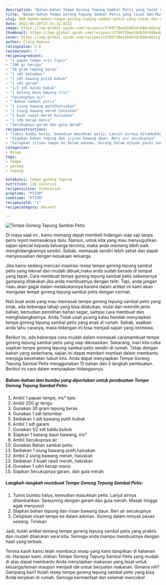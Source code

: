 ```yaml
---
description: "Bahan-bahan Tempe Goreng Tepung Sambal Petis yang lezat dan Mudah Dibuat"
title: "Bahan-bahan Tempe Goreng Tepung Sambal Petis yang lezat dan Mudah Dibuat"
slug: 888-bahan-bahan-tempe-goreng-tepung-sambal-petis-yang-lezat-dan-mudah-dibuat
date: 2021-05-28T23:31:32.022Z
image: https://img-global.cpcdn.com/recipes/c5789739ee26db3d/680x482cq70/tempe-goreng-tepung-sambal-petis-foto-resep-utama.jpg
thumbnail: https://img-global.cpcdn.com/recipes/c5789739ee26db3d/680x482cq70/tempe-goreng-tepung-sambal-petis-foto-resep-utama.jpg
cover: https://img-global.cpcdn.com/recipes/c5789739ee26db3d/680x482cq70/tempe-goreng-tepung-sambal-petis-foto-resep-utama.jpg
author: Craig Reeves
ratingvalue: 3.8
reviewcount: 7
recipeingredient:
- "1 papan tempe iris tipis"
- "200 gr terigu"
- "30 gram tepung beras"
- "1 sdt ketumbar"
- "1 sdt bawang putih bubuk"
- "1 sdt garam"
- "1/2 sdt kaldu bubuk"
- "1 batang daun bawang iris"
- "Secukupnya air"
- " Bahan sambal petis"
- "1 siung bawang putihhaluskan"
- "2 siung bawang merah haluskan"
- "3 buah rawit merah haluskan"
- "1 sdm kecap manis"
- "Secukupnya garam dan gula merah"
recipeinstructions:
- "Tumis bumbu halus, kemudian masukkan petis. Lanjut airnya ditambahkan. Seasoning dengan garam dan gula merah. Masak hingga agak menyusut"
- "Siapkan bahan tepung dan irisan bawang daun. Beri air secukupnya"
- "Celupkan irisan tempe ke dalam adonan. Goreng dalam minyak panas sedang. Tiriskan"
categories:
- Resep
tags:
- tempe
- goreng
- tepung

katakunci: tempe goreng tepung 
nutrition: 126 calories
recipecuisine: Indonesian
preptime: "PT23M"
cooktime: "PT33M"
recipeyield: "1"
recipecategory: Dessert

---
```



![Tempe Goreng Tepung Sambal Petis](https://img-global.cpcdn.com/recipes/c5789739ee26db3d/680x482cq70/tempe-goreng-tepung-sambal-petis-foto-resep-utama.jpg)

Di masa  saat ini , kamu memang dapat membeli hidangan siap saji tanpa perlu repot memasaknya dulu. Namun, untuk kita yang mau menyuguhkan sajian special kepada keluarga tercinta, maka anda memang lebih baik menghidangkannya sendiri. Sebab, memasak sendiri lebih sehat dan dapat menyesuaikan dengan kesukaan keluarga.

Jika kamu sedang mencari inspirasi resep tempe goreng tepung sambal petis yang nikmat dan mudah dibuat,maka anda sudah berada di tempat yang tepat. Cara membuat tempe goreng tepung sambal petis  sebenarnya gampang dilakukan jika anda membuatnya dengan teliti. Tapi, anda jangan risau akan gagal dalam melakukannya 
karena dalam artikel ini kami akan mengulas tempe goreng tepung sambal petis dengan cermat.  



Nah buat anda yang mau memasak tempe goreng tepung sambal petis yang enak, ada beberapa tahap yang bisa dilakukan, mulai dari memilih jenis bahan, kemudian pemilihan bahan segar, sampai cara membuat dan menghidangkannya. Anda Tidak usah pusing kalau hendak menyiapkan tempe goreng tepung sambal petis yang enak di rumah. Sebab, asalkan anda  tahu caranya, maka hidangan ini bisa menjadi sajian yang istimewa.

Berikut ini, ada beberapa cara mudah dalam memasak caramembuat tempe goreng tepung sambal petis yang siap dikreasikan. Sekarang, mari kita coba siapkan tempe goreng tepung sambal petis sendiri di rumah. Tetap dengan bahan yang sederhana, sajian ini dapat memberi manfaat dalam membantu menjaga kesehatan tubuh kita. Anda dapat menyiapkan Tempe Goreng Tepung Sambal Petis menggunakan 15 bahan dan 3 langkah pembuatan. Berikut ini cara dalam menyiapkan hidangannya.

<!--inarticleads1-->

##### Bahan-bahan dan bumbu yang diperlukan untuk pembuatan Tempe Goreng Tepung Sambal Petis:

1. Ambil 1 papan tempe, iris² tipis
1. Ambil 200 gr terigu
1. Gunakan 30 gram tepung beras
1. Gunakan 1 sdt ketumbar
1. Sediakan 1 sdt bawang putih bubuk
1. Ambil 1 sdt garam
1. Gunakan 1/2 sdt kaldu bubuk
1. Siapkan 1 batang daun bawang, iris²
1. Ambil Secukupnya air
1. Gunakan  Bahan sambal petis:
1. Sediakan 1 siung bawang putih,haluskan
1. Ambil 2 siung bawang merah, haluskan
1. Sediakan 3 buah rawit merah, haluskan
1. Gunakan 1 sdm kecap manis
1. Siapkan Secukupnya garam, dan gula merah




<!--inarticleads2-->

##### Langkah-langkah membuat Tempe Goreng Tepung Sambal Petis:

1. Tumis bumbu halus, kemudian masukkan petis. Lanjut airnya ditambahkan. Seasoning dengan garam dan gula merah. Masak hingga agak menyusut
1. Siapkan bahan tepung dan irisan bawang daun. Beri air secukupnya
1. Celupkan irisan tempe ke dalam adonan. Goreng dalam minyak panas sedang. Tiriskan




Jadi, itulah artikel tentang  tempe goreng tepung sambal petis  yang praktis dan mudah dilakukan versi kita. Semoga anda mampu membuatnya dengan hasil yang terbaik. 

Terima kasih kamu telah membaca resep yang kami tampilkan di halaman ini. Harapan kami, olahan  Tempe Goreng Tepung Sambal Petis yang mudah di atas dapat membantu Anda menyiapkan makanan yang lezat untuk keluarga/teman maupun menjadi ide untuk berjualan makanan. Gimana nih? Gampang kan? Itulah resep tempe goreng tepung sambal petis yang bisa Anda kerjakan di rumah. Semoga bermanfaat dan selamat mencoba!

